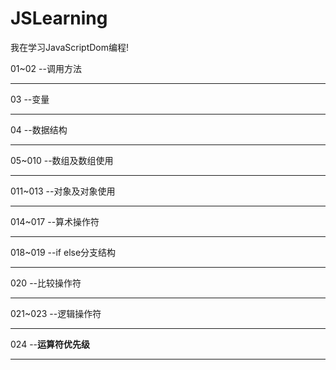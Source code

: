 # JSLearning
我在学习JavaScriptDom编程!

01~02
--调用方法
<hr>
03
--变量
<hr>
04
--数据结构
<hr>
05~010
--数组及数组使用
<hr>
011~013
--对象及对象使用
<hr>
014~017
--算术操作符
<hr>
018~019
--if else分支结构
<hr>
020
--比较操作符
<hr>
021~023
--逻辑操作符
<hr>
024
--<strong>运算符优先级</strong>
<hr>
